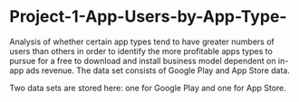 # Project-1-App-Users-by-App-Type-

Analysis of whether certain app types tend to have greater numbers of users 
than others in order to identify the more profitable apps types to pursue 
for a free to download and install business model dependent on in-app ads 
revenue. The data set consists of Google Play and App Store data. 

Two data sets are stored here: one for Google Play and one for App Store. 
